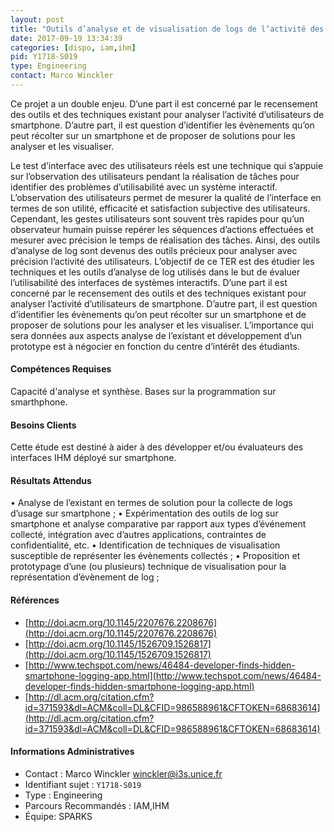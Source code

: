 ```yaml
---
layout: post
title: "Outils d’analyse et de visualisation de logs de l’activité des utilisateurs sur smartphone"
date: 2017-09-19 13:34:39
categories: [dispo, iam,ihm]
pid: Y1718-S019
type: Engineering
contact: Marco Winckler
---
```

       
Ce projet a un double enjeu. D’une part il est concerné par le recensement des outils et des techniques existant pour analyser l’activité d’utilisateurs de smartphone. D’autre part, il est question d’identifier les évènements qu’on peut récolter sur un smartphone et de proposer de solutions pour les analyser et les visualiser. 

Le test d’interface avec des utilisateurs réels est une technique qui s’appuie sur l’observation des utilisateurs pendant la réalisation de tâches pour identifier des problèmes d’utilisabilité avec un système interactif. L’observation des utilisateurs permet de mesurer la qualité de l’interface en termes de son utilité, efficacité et satisfaction subjective des utilisateurs. Cependant, les gestes utilisateurs sont souvent très rapides pour qu’un observateur humain puisse repérer les séquences d’actions effectuées et mesurer avec précision le temps de réalisation des tâches. Ainsi, des outils d’analyse de log sont devenus des outils précieux pour analyser avec précision l’activité des utilisateurs. L’objectif de ce TER est des étudier les techniques et les outils d’analyse de log utilisés dans le but de évaluer l’utilisabilité des interfaces de systèmes interactifs. 
D’une part il est concerné par le recensement des outils et des techniques existant pour analyser l’activité d’utilisateurs de smartphone. D’autre part, il est question d’identifier les évènements qu’on peut récolter sur un smartphone et de proposer de solutions pour les analyser et les visualiser. L’importance qui sera données aux aspects analyse de l’existant et développement d’un prototype est à négocier en fonction du centre d’intérêt des étudiants. 


#### Compétences Requises
Capacité d'analyse et synthèse. Bases sur la programmation sur smarthphone.



     

#### Besoins Clients
Cette étude est destiné à aider à des développer et/ou évaluateurs des interfaces IHM déployé sur smartphone.  

#### Résultats Attendus
•	Analyse de l’existant en termes de solution pour la collecte de logs d’usage sur smartphone ;
•	Expérimentation des outils de log sur smartphone et analyse comparative par rapport aux types d’événement collecté, intégration avec d’autres applications, contraintes de confidentialité, etc.
•	Identification de techniques de visualisation susceptible de représenter les évènements collectés ; 
•	Proposition et prototypage d’une (ou plusieurs) technique de visualisation pour la représentation d’évènement de log ; 

#### Références

  * [http://doi.acm.org/10.1145/2207676.2208676](http://doi.acm.org/10.1145/2207676.2208676)
  * [http://doi.acm.org/10.1145/1526709.1526817](http://doi.acm.org/10.1145/1526709.1526817)
  * [http://www.techspot.com/news/46484-developer-finds-hidden-smartphone-logging-app.html](http://www.techspot.com/news/46484-developer-finds-hidden-smartphone-logging-app.html)
  * [http://dl.acm.org/citation.cfm?id=371593&dl=ACM&coll=DL&CFID=986588961&CFTOKEN=68683614](http://dl.acm.org/citation.cfm?id=371593&dl=ACM&coll=DL&CFID=986588961&CFTOKEN=68683614)

#### Informations Administratives
  * Contact : Marco Winckler <winckler@i3s.unice.fr>
  * Identifiant sujet : `Y1718-S019`
  * Type : Engineering
  * Parcours Recommandés : IAM,IHM
  * Équipe: SPARKS

     